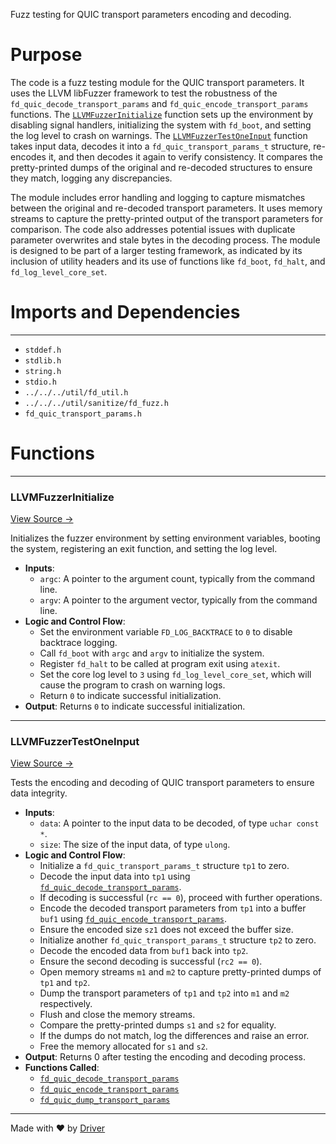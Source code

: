 <!--------------------------------------------------------------------------------->
<!-- IMPORTANT: This file is auto-generated by Driver (https://driver.ai). -------->
<!-- Manual edits may be overwritten on future commits. --------------------------->
<!--------------------------------------------------------------------------------->

Fuzz testing for QUIC transport parameters encoding and decoding.

# Purpose
The code is a fuzz testing module for the QUIC transport parameters. It uses the LLVM libFuzzer framework to test the robustness of the `fd_quic_decode_transport_params` and `fd_quic_encode_transport_params` functions. The [`LLVMFuzzerInitialize`](<#llvmfuzzerinitialize>) function sets up the environment by disabling signal handlers, initializing the system with `fd_boot`, and setting the log level to crash on warnings. The [`LLVMFuzzerTestOneInput`](<#llvmfuzzertestoneinput>) function takes input data, decodes it into a `fd_quic_transport_params_t` structure, re-encodes it, and then decodes it again to verify consistency. It compares the pretty-printed dumps of the original and re-decoded structures to ensure they match, logging any discrepancies.

The module includes error handling and logging to capture mismatches between the original and re-decoded transport parameters. It uses memory streams to capture the pretty-printed output of the transport parameters for comparison. The code also addresses potential issues with duplicate parameter overwrites and stale bytes in the decoding process. The module is designed to be part of a larger testing framework, as indicated by its inclusion of utility headers and its use of functions like `fd_boot`, `fd_halt`, and `fd_log_level_core_set`.
# Imports and Dependencies

---
- `stddef.h`
- `stdlib.h`
- `string.h`
- `stdio.h`
- `../../../util/fd_util.h`
- `../../../util/sanitize/fd_fuzz.h`
- `fd_quic_transport_params.h`


# Functions

---
### LLVMFuzzerInitialize<!-- {{#callable:LLVMFuzzerInitialize}} -->
[View Source →](<../../../../../../src/waltz/quic/templ/fuzz_quic_parse_transport_params.c#L10>)

Initializes the fuzzer environment by setting environment variables, booting the system, registering an exit function, and setting the log level.
- **Inputs**:
    - `argc`: A pointer to the argument count, typically from the command line.
    - `argv`: A pointer to the argument vector, typically from the command line.
- **Logic and Control Flow**:
    - Set the environment variable `FD_LOG_BACKTRACE` to `0` to disable backtrace logging.
    - Call `fd_boot` with `argc` and `argv` to initialize the system.
    - Register `fd_halt` to be called at program exit using `atexit`.
    - Set the core log level to `3` using `fd_log_level_core_set`, which will cause the program to crash on warning logs.
    - Return `0` to indicate successful initialization.
- **Output**: Returns `0` to indicate successful initialization.


---
### LLVMFuzzerTestOneInput<!-- {{#callable:LLVMFuzzerTestOneInput}} -->
[View Source →](<../../../../../../src/waltz/quic/templ/fuzz_quic_parse_transport_params.c#L22>)

Tests the encoding and decoding of QUIC transport parameters to ensure data integrity.
- **Inputs**:
    - `data`: A pointer to the input data to be decoded, of type `uchar const *`.
    - `size`: The size of the input data, of type `ulong`.
- **Logic and Control Flow**:
    - Initialize a `fd_quic_transport_params_t` structure `tp1` to zero.
    - Decode the input data into `tp1` using [`fd_quic_decode_transport_params`](<fd_quic_transport_params.c.md#fd_quic_decode_transport_params>).
    - If decoding is successful (`rc == 0`), proceed with further operations.
    - Encode the decoded transport parameters from `tp1` into a buffer `buf1` using [`fd_quic_encode_transport_params`](<fd_quic_transport_params.c.md#fd_quic_encode_transport_params>).
    - Ensure the encoded size `sz1` does not exceed the buffer size.
    - Initialize another `fd_quic_transport_params_t` structure `tp2` to zero.
    - Decode the encoded data from `buf1` back into `tp2`.
    - Ensure the second decoding is successful (`rc2 == 0`).
    - Open memory streams `m1` and `m2` to capture pretty-printed dumps of `tp1` and `tp2`.
    - Dump the transport parameters of `tp1` and `tp2` into `m1` and `m2` respectively.
    - Flush and close the memory streams.
    - Compare the pretty-printed dumps `s1` and `s2` for equality.
    - If the dumps do not match, log the differences and raise an error.
    - Free the memory allocated for `s1` and `s2`.
- **Output**: Returns 0 after testing the encoding and decoding process.
- **Functions Called**:
    - [`fd_quic_decode_transport_params`](<fd_quic_transport_params.c.md#fd_quic_decode_transport_params>)
    - [`fd_quic_encode_transport_params`](<fd_quic_transport_params.c.md#fd_quic_encode_transport_params>)
    - [`fd_quic_dump_transport_params`](<fd_quic_transport_params.c.md#fd_quic_dump_transport_params>)



---
Made with ❤️ by [Driver](https://www.driver.ai/)